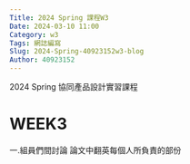 ```yaml
---
Title: 2024 Spring 課程W3
Date: 2024-03-10 11:00
Category: w3
Tags: 網誌編寫
Slug: 2024-Spring-40923152w3-blog
Author: 40923152
---
```



2024 Spring 協同產品設計實習課程

<!-- PELICAN_END_SUMMARY -->

# WEEK3
一.組員們間討論 論文中翻英每個人所負責的部份

